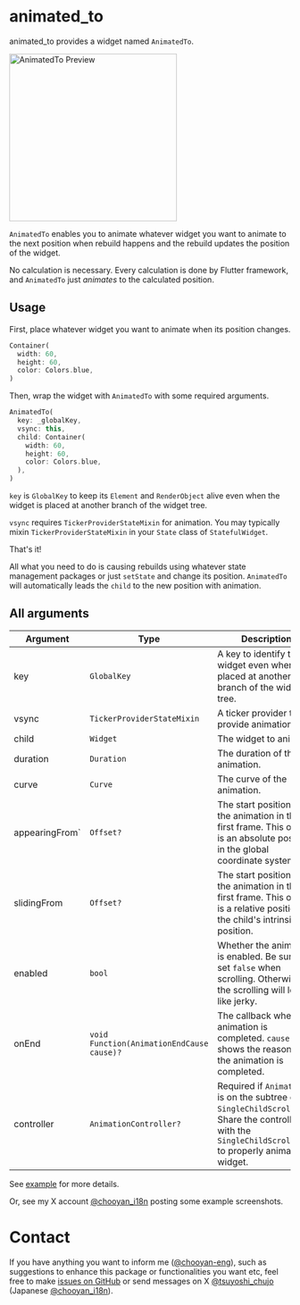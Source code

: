 # animated_to

animated_to provides a widget named `AnimatedTo`. 

<img src="https://github.com/chooyan-eng/animated_to/raw/main/assets/animated_to.gif" alt="AnimatedTo Preview" width="300"/>

`AnimatedTo` enables you to animate whatever widget you want to animate to the next position when rebuild happens and the rebuild updates the position of the widget.

No calculation is necessary. Every calculation is done by Flutter framework, and `AnimatedTo` just _animates_ to the calculated position.

## Usage

First, place whatever widget you want to animate when its position changes.

```dart
Container(
  width: 60,
  height: 60,
  color: Colors.blue,
)
```

Then, wrap the widget with `AnimatedTo` with some required arguments.

```dart
AnimatedTo(
  key: _globalKey,
  vsync: this,
  child: Container(
    width: 60,
    height: 60,
    color: Colors.blue,
  ),
)
```

`key` is `GlobalKey` to keep its `Element` and `RenderObject` alive even when the widget is placed at another branch of the widget tree.

`vsync` requires `TickerProviderStateMixin` for animation. You may typically mixin `TickerProviderStateMixin` in your `State` class of `StatefulWidget`.

That's it!

All what you need to do is causing rebuilds using whatever state management packages or just `setState` and change its position. `AnimatedTo` will automatically leads the `child` to the new position with animation.

## All arguments

| Argument | Type | Description |
| --- | --- | --- |
| key | `GlobalKey` | A key to identify the widget even when it's placed at another branch of the widget tree. |
| vsync | `TickerProviderStateMixin` | A ticker provider to provide animation. |
| child | `Widget` | The widget to animate. |
| duration | `Duration` | The duration of the animation. |
| curve | `Curve` | The curve of the animation. |
| appearingFrom` | `Offset?` | The start position of the animation in the first frame. This offset is an absolute position in the global coordinate system. |
| slidingFrom | `Offset?` | The start position of the animation in the first frame. This offset is a relative position to the child's intrinsic position. |
| enabled | `bool` | Whether the animation is enabled. Be sure to set `false` when scrolling. Otherwise, the scrolling will look like jerky. |
| onEnd | `void Function(AnimationEndCause cause)?` | The callback when the animation is completed. `cause` shows the reason why the animation is completed. |
| controller | `AnimationController?` | Required if `AnimatedTo` is on the subtree of `SingleChildScrollView`. Share the controller with the `SingleChildScrollView` to properly animate the widget. |

See [example](example) for more details.

Or, see my X account [@chooyan_i18n](https://x.com/chooyan_i18n) posting some example screenshots.

# Contact

If you have anything you want to inform me ([@chooyan-eng](https://github.com/chooyan-eng)), such as suggestions to enhance this package or functionalities you want etc, feel free to make [issues on GitHub](https://github.com/chooyan-eng/animated_to/issues) or send messages on X [@tsuyoshi_chujo](https://x.com/tsuyoshi_chujo) (Japanese [@chooyan_i18n](https://x.com/chooyan_i18n)).
